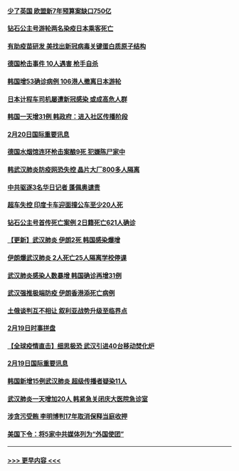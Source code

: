 #### [少了英国 欧盟新7年预算案缺口750亿](../pages/prog202/a102782016.md?t=02210731) 
#### [钻石公主号游轮两名染疫日本乘客死亡](../pages/prog202/a102782010.md?t=02210731) 
#### [有助疫苗研发 美找出新冠病毒关键蛋白质原子结构](../pages/prog202/a102781894.md?t=02210731) 
#### [德国枪击事件 10人遇害 枪手自杀](../pages/prog202/a102781848.md?t=02210731) 
#### [韩国增53确诊病例 106港人撤离日本游轮](../pages/prog202/a102781845.md?t=02210731) 
#### [日本计程车司机屡遭新冠感染 或成高危人群](../pages/prog202/a102781801.md?t=02210731) 
#### [韩国一天增31例 韩政府：进入社区传播阶段](../pages/prog202/a102781662.md?t=02210731) 
#### [2月20日国际重要讯息](../pages/prog202/a102781660.md?t=02210731) 
#### [德国水烟馆连环枪击案酿9死 犯嫌陈尸家中](../pages/prog202/a102781634.md?t=02210731) 
#### [韩武汉肺炎防疫网恐失控 晶片大厂800多人隔离](../pages/prog202/a102781597.md?t=02210731) 
#### [中共驱逐3名华日记者 蓬佩奥谴责](../pages/prog202/a102781555.md?t=02210731) 
#### [超车失控 印度卡车迎面撞公车至少20人死](../pages/prog202/a102781494.md?t=02210731) 
#### [钻石公主号首传死亡案例 2日籍死亡621人确诊](../pages/prog202/a102781405.md?t=02210731) 
#### [【更新】武汉肺炎 伊朗2死 韩国感染爆增](../pages/prog202/a102770740.md?t=02210731) 
#### [伊朗爆武汉肺炎 2人死亡25人隔离学校停课](../pages/prog202/a102781374.md?t=02210731) 
#### [武汉肺炎感染人数暴增 韩国确诊再增31例](../pages/prog202/a102781363.md?t=02210731) 
#### [武汉强推极端防疫 伊朗香港添死亡病例](../pages/prog202/a102781238.md?t=02210731) 
#### [土俄谈判互不相让 叙利亚战势升级至临界点](../pages/prog202/a102781129.md?t=02210731) 
#### [2月19日时事拼盘](../pages/prog202/a102781111.md?t=02210731) 
#### [【全球疫情直击】细思极恐 武汉引进40台移动焚化炉](../pages/prog202/a102780837.md?t=02210731) 
#### [2月19日国际重要讯息](../pages/prog202/a102780786.md?t=02210731) 
#### [韩国新增15例武汉肺炎 超级传播者疑染11人](../pages/prog202/a102780790.md?t=02210731) 
#### [武汉肺炎一天增加20人 韩紧急关闭庆大医院急诊室](../pages/prog202/a102780512.md?t=02210731) 
#### [涉贪污受贿 李明博判17年取消保释当庭收押](../pages/prog202/a102780724.md?t=02210731) 
#### [美国下令：将5家中共媒体列为“外国使团”](../pages/prog202/a102780700.md?t=02210731) 

----
#### [ >>> 更早内容 <<< ](../indexes/prog202-earlier.md)
